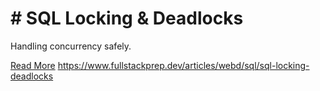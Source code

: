 # # SQL Locking & Deadlocks

Handling concurrency safely.

[Read More](https://www.fullstackprep.dev/articles/webd/sql/sql-locking-deadlocks) https://www.fullstackprep.dev/articles/webd/sql/sql-locking-deadlocks